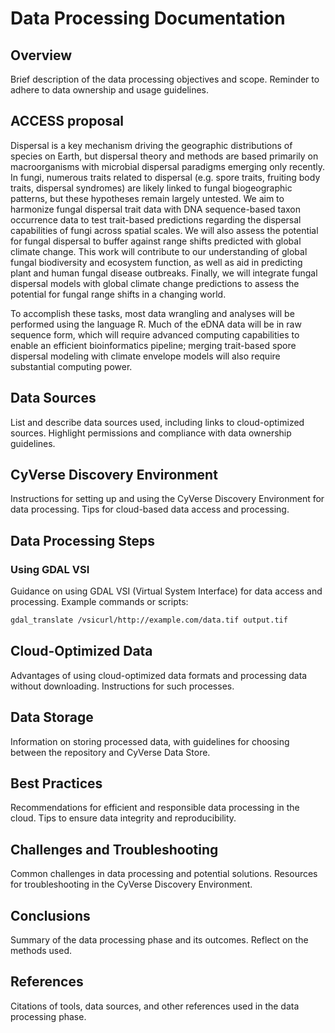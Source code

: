 # Data Processing Documentation

## Overview
Brief description of the data processing objectives and scope. Reminder to adhere to data ownership and usage guidelines.

## ACCESS proposal
Dispersal is a key mechanism driving the geographic distributions of species on Earth, but dispersal theory and methods are based primarily on macroorganisms with microbial dispersal paradigms emerging only recently. In fungi, numerous traits related to dispersal (e.g. spore traits, fruiting body traits, dispersal syndromes) are likely linked to fungal biogeographic patterns, but these hypotheses remain largely untested. We aim to harmonize fungal dispersal trait data with DNA sequence-based taxon occurrence data to test trait-based predictions regarding the dispersal capabilities of fungi across spatial scales. We will also assess the potential for fungal dispersal to buffer against range shifts predicted with global climate change. This work will contribute to our understanding of global fungal biodiversity and ecosystem function, as well as aid in predicting plant and human fungal disease outbreaks. Finally, we will integrate fungal dispersal models with global climate change predictions to assess the potential for fungal range shifts in a changing world. 

To accomplish these tasks, most data wrangling and analyses will be performed using the language R. Much of the eDNA data will be in raw sequence form, which will require advanced computing capabilities to enable an efficient bioinformatics pipeline; merging trait-based spore dispersal modeling with climate envelope models will also require substantial computing power.

## Data Sources
List and describe data sources used, including links to cloud-optimized sources. Highlight permissions and compliance with data ownership guidelines.

## CyVerse Discovery Environment
Instructions for setting up and using the CyVerse Discovery Environment for data processing. Tips for cloud-based data access and processing.

## Data Processing Steps

### Using GDAL VSI
Guidance on using GDAL VSI (Virtual System Interface) for data access and processing. Example commands or scripts:
```bash
gdal_translate /vsicurl/http://example.com/data.tif output.tif
```

## Cloud-Optimized Data
Advantages of using cloud-optimized data formats and processing data without downloading. Instructions for such processes.

## Data Storage

Information on storing processed data, with guidelines for choosing between the repository and CyVerse Data Store.

## Best Practices

Recommendations for efficient and responsible data processing in the cloud. Tips to ensure data integrity and reproducibility.

## Challenges and Troubleshooting

Common challenges in data processing and potential solutions. Resources for troubleshooting in the CyVerse Discovery Environment.

## Conclusions

Summary of the data processing phase and its outcomes. Reflect on the methods used.

## References

Citations of tools, data sources, and other references used in the data processing phase.
